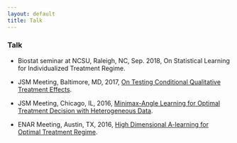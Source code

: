 ```yaml
---
layout: default
title: Talk
---
```


### Talk

* Biostat seminar at NCSU, Raleigh, NC, Sep. 2018, On Statistical Learning for Individualized Treatment Regime. 

* JSM Meeting, Baltimore, MD, 2017, [On Testing Conditional Qualitative Treatment Effects](./slides/JSM2017.pdf).

* JSM Meeting, Chicago, IL, 2016, [Minimax-Angle Learning for Optimal Treatment Decision with Heterogeneous Data](./slides/JSM2016.pdf).

* ENAR Meeting, Austin, TX, 2016, [High Dimensional A-learning for Optimal Treatment Regime](./slides/ENAR2016spring.pdf).

